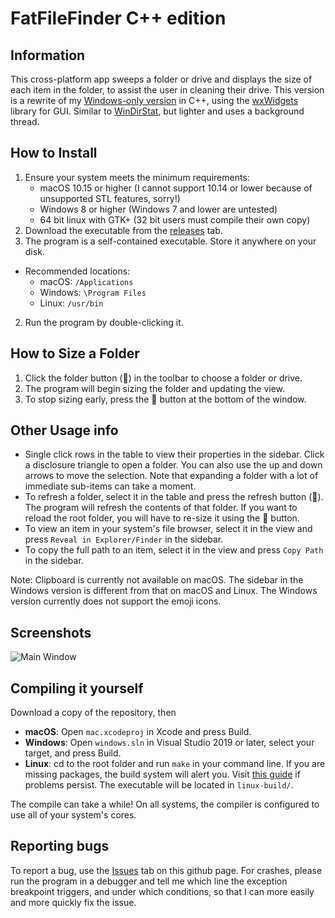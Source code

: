 # FatFileFinder C++ edition

## Information
This cross-platform app sweeps a folder or drive and displays the size of each item in the folder, to assist the user in cleaning their drive.
This version is a rewrite of my [Windows-only version](https://github.com/Ravbug/FatFileFinder) in C++, using the [wxWidgets](https://www.wxwidgets.org) library for GUI. 
Similar to [WinDirStat](https://windirstat.net/), but lighter and uses a background thread.

## How to Install
1. Ensure your system meets the minimum requirements:
   - macOS 10.15 or higher (I cannot support 10.14 or lower because of unsupported STL features, sorry!)
   - Windows 8 or higher (Windows 7 and lower are untested)
   - 64 bit linux with GTK+ (32 bit users must compile their own copy)
1. Download the executable from the [releases](https://github.com/Ravbug/FatFileFinderCPP/releases/latest) tab.
2. The program is a self-contained executable. Store it anywhere on your disk. 
-  Recommended locations:
   - macOS: `/Applications`
   - Windows: `\Program Files`
   - Linux: `/usr/bin`
2. Run the program by double-clicking it.

## How to Size a Folder
1. Click the folder button (📁) in the toolbar to choose a folder or drive.
2. The program will begin sizing the folder and updating the view.
3. To stop sizing early, press the 🛑 button at the bottom of the window. 

## Other Usage info
* Single click rows in the table to view their properties in the sidebar. Click a disclosure triangle to open a folder.
You can also use the up and down arrows to move the selection. Note that expanding a folder with a lot of immediate sub-items can take a moment.
* To refresh a folder, select it in the table and press the refresh button (🔁). The program will refresh the contents of that folder.
If you want to reload the root folder, you will have to re-size it using the 📁 button.
* To view an item in your system's file browser, select it in the view and press `Reveal in Explorer/Finder` in the sidebar.
* To copy the full path to an item, select it in the view and press `Copy Path` in the sidebar.

Note: Clipboard is currently not available on macOS. The sidebar in the Windows version is different from that on macOS and Linux. 
The Windows version currently does not support the emoji icons. 

## Screenshots
![Main Window](https://user-images.githubusercontent.com/22283943/72393521-111f9980-3701-11ea-8885-992f2852a19f.png)

## Compiling it yourself
Download a copy of the repository, then
- **macOS**: Open `mac.xcodeproj` in Xcode and press Build.
- **Windows**: Open `windows.sln` in Visual Studio 2019 or later, select your target, and press Build.
- **Linux**: cd to the root folder and run `make` in your command line. If you are missing packages, the build system will alert you. Visit [this guide](https://github.com/Ravbug/wxWidgetsTemplate/wiki/Building-the-Projects#linux)
if problems persist. The executable will be located in `linux-build/`.

The compile can take a while! On all systems, the compiler is configured to use all of your system's cores.

## Reporting bugs
To report a bug, use the [Issues](https://github.com/Ravbug/FatFileFinderCPP/issues) tab on this github page.
For crashes, please run the program in a debugger and tell me which line the exception breakpoint triggers, and under which conditions, 
so that I can more easily and more quickly fix the issue.

